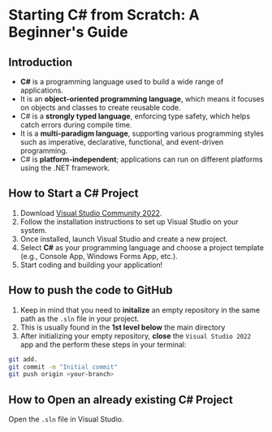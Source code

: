 # Starting C# from Scratch: A Beginner's Guide

## Introduction

- **C#** is a programming language used to build a wide range of applications.
- It is an **object-oriented programming language**, which means it focuses on objects and classes to create reusable code.
- C# is a **strongly typed language**, enforcing type safety, which helps catch errors during compile time.
- It is a **multi-paradigm language**, supporting various programming styles such as imperative, declarative, functional, and event-driven programming.
- C# is **platform-independent**; applications can run on different platforms using the .NET framework.

## How to Start a C# Project

1. Download [Visual Studio Community 2022](https://visualstudio.microsoft.com/).
2. Follow the installation instructions to set up Visual Studio on your system.
3. Once installed, launch Visual Studio and create a new project.
4. Select **C#** as your programming language and choose a project template (e.g., Console App, Windows Forms App, etc.).
5. Start coding and building your application!

## How to push the code to GitHub

1. Keep in mind that you need to **initalize** an empty repository in the same path as the `.sln` file in your project.
2. This is usually found in the **1st level below** the main directory
3. After initializing your empty repository, **close** the `Visual Studio 2022` app and the perform these steps in your terminal:

```bash
git add.
git commit -m "Initial commit"
git push origin <your-branch>
```

## How to Open an already existing C# Project

Open the `.sln` file in Visual Studio.
